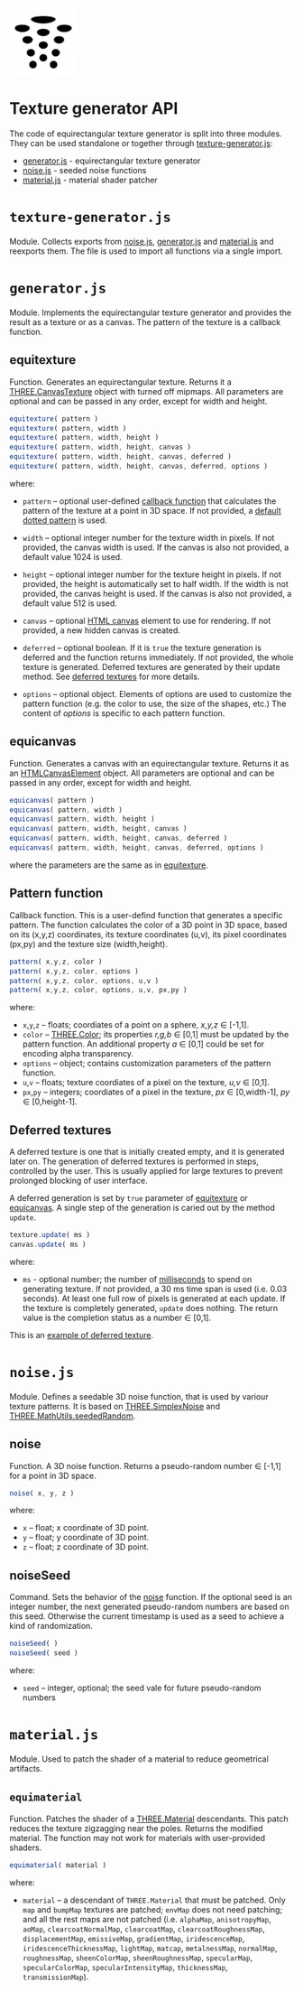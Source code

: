 <img class="logo" src="../assets/logo/logo.png">


# Texture generator API

The code of equirectangular texture generator is split into three modules. They
can be used standalone or together through [texture-generator.js](#texture-generatorjs):

* [generator.js](#generatorjs) - equirectangular texture generator
* [noise.js](#noisejs) - seeded noise functions
* [material.js](#materialjs) - material shader patcher



# `texture-generator.js`

Module. Collects exports from [noise.js](#noisejs), [generator.js](#generatorjs)
and [material.js](#materialjs) and reexports them. The file is used to import all
functions via a single import.




# `generator.js`

Module. Implements the equirectangular texture generator and provides the result
as a texture or as a canvas. The pattern of the texture is a callback function.

## equitexture

Function. Generates an equirectangular texture. Returns it a
[THREE.CanvasTexture](https://threejs.org/docs/#api/en/textures/CanvasTexture)
object with turned off mipmaps. All parameters are optional and can be passed in
any order, except for width and height.

```js
equitexture( pattern )
equitexture( pattern, width )
equitexture( pattern, width, height )
equitexture( pattern, width, height, canvas )
equitexture( pattern, width, height, canvas, deferred )
equitexture( pattern, width, height, canvas, deferred, options )
```

where:

* `pattern` &ndash; optional user-defined [callback function](#pattern-function)
that calculates the pattern of the texture at a point in 3D space. If not provided,
a [default dotted pattern](../examples/default-pattern.html) is used.

* `width` &ndash; optional integer number for the texture width in pixels. If
not provided, the canvas width is used. If the canvas is also not provided, a
default value 1024 is used.

* `height` &ndash; optional integer number for the texture height in pixels.
If not provided, the height is automatically set to half width. If the width is
not provided, the canvas height is used. If the canvas is also not provided, a
default value 512 is used.

* `canvas` &ndash; optional [HTML canvas]([HTMLCanvasElement](https://developer.mozilla.org/en-US/docs/Web/API/HTMLCanvasElement))
element to use for rendering. If not provided, a new hidden canvas is created.

* `deferred` &ndash; optional boolean. If it is `true` the texture generation
is deferred and the function returns immediately. If not provided, the whole
texture is generated. Deferred textures are generated by their update method.
See [deferred textures](#deferred-textures) for more details.

* `options` &ndash; optional object. Elements of options are used to customize
the pattern function (e.g. the color to use, the size of the shapes, etc.) The
content of *options* is specific to each pattern function.


	
## equicanvas

Function. Generates a canvas with an equirectangular texture. Returns it as an
[HTMLCanvasElement](https://developer.mozilla.org/en-US/docs/Web/API/HTMLCanvasElement)
object. All parameters are optional and can be passed in any order, except for width and height.

```js
equicanvas( pattern )
equicanvas( pattern, width )
equicanvas( pattern, width, height )
equicanvas( pattern, width, height, canvas )
equicanvas( pattern, width, height, canvas, deferred )
equicanvas( pattern, width, height, canvas, deferred, options )
```

where the parameters are the same as in [equitexture](#equitexture).


## Pattern function

Callback function. This is a user-defind function that generates a specific pattern.
The function calculates the color of a 3D point in 3D space, based on its (x,y,z)
coordinates, its texture coordinates (u,v), its pixel coordinates (px,py) and the
texture size (width,height). 

```js
pattern( x,y,z, color )
pattern( x,y,z, color, options )
pattern( x,y,z, color, options, u,v )
pattern( x,y,z, color, options, u,v, px,py )
```

where:

* `x`,`y`,`z` &ndash; floats; coordiates of a point on a sphere, *x,y,z* &#x2208; [-1,1].
* `color` &ndash; [THREE.Color](https://threejs.org/docs/#api/en/math/Color); 
its properties *r,g,b* &#x2208; [0,1] must be updated by the pattern function.
An additional property *a* &#x2208; [0,1] could be set for encoding alpha transparency. 
* `options` &ndash; object; contains customization parameters of the pattern function. 
* `u`,`v` &ndash; floats; texture coordiates of a pixel on the texture, *u,v* &#x2208; [0,1].
* `px`,`py` &ndash; integers; coordiates of a pixel in the texture, *px* &#x2208; [0,width-1], *py* &#x2208; [0,height-1].
<!--* `width`,`height` &ndash; integers; size of the texture in pixels.-->


## Deferred textures

A deferred texture is one that is initially created empty, and it is generated
later on. The generation of deferred textures is performed in steps, controlled
by the user. This is usually applied for large textures to prevent prolonged
blocking of user interface.

A deferred generation is set by `true` parameter of [equitexture](#equitexture)
or [equicanvas](#equicanvas). A single step of the generation is caried out by
the method `update`.

```js
texture.update( ms )
canvas.update( ms )
```

where:

* `ms` - optional number; the number of [milliseconds](https://en.wikipedia.org/wiki/Millisecond)
to spend on generating texture. If not provided, a 30 ms time span is used (i.e. 0.03 seconds).
At least one full row of pixels is generated at each update. If the texture is
completely generated, `update` does nothing. The return value is the completion
status as a number &#x2208; [0,1].

This is an [example of deferred texture](../examples/deferred-generation).





# `noise.js`

Module. Defines a seedable 3D noise function, that is used by variour texture
patterns. It is based on [THREE.SimplexNoise](https://github.com/mrdoob/three.js/blob/master/examples/jsm/math/SimplexNoise.js)
and [THREE.MathUtils.seededRandom](https://threejs.org/docs/#api/en/math/MathUtils.seededRandom).


## noise

Function. A 3D noise function. Returns a pseudo-random number &#x2208; [-1,1]
for a point in 3D space.

```js
noise( x, y, z )
```

where:

* `x` &ndash; float; x coordinate of 3D point.
* `y` &ndash; float; y coordinate of 3D point.
* `z` &ndash; float; z coordinate of 3D point.


## noiseSeed

Command. Sets the behavior of the [noise](#noise) function. If the optional
seed is an integer number, the next generated pseudo-random numbers are based on
this seed. Otherwise the current timestamp is used as a seed to achieve a kind
of randomization.

```js
noiseSeed( )
noiseSeed( seed )
```

where:

* `seed` &ndash; integer, optional; the seed vale for future pseudo-random numbers



# `material.js`

Module. Used to patch the shader of a material to reduce geometrical artifacts.


## `equimaterial`

Function. Patches the shader of a [THREE.Material](https://threejs.org/docs/#api/en/materials/Material)
descendants. This patch reduces the texture zigzagging near the poles. Returns 
the modified material. The function may not work for materials with user-provided
shaders.

```js
equimaterial( material )
```

where:

* `material` &ndash; a descendant of `THREE.Material` that must be patched. Only
`map` and `bumpMap` textures are patched; `envMap` does not need patching; and
all the rest maps are not patched (i.e. `alphaMap`, `anisotropyMap`, `aoMap`,
`clearcoatNormalMap`, `clearcoatMap`, `clearcoatRoughnessMap`, `displacementMap`,
`emissiveMap`, `gradientMap`, `iridescenceMap`, `iridescenceThicknessMap`,
`lightMap`, `matcap`, `metalnessMap`, `normalMap`, `roughnessMap`, `sheenColorMap`,
`sheenRoughnessMap`, `specularMap`, `specularColorMap`, `specularIntensityMap`,
`thicknessMap`, `transmissionMap`).
